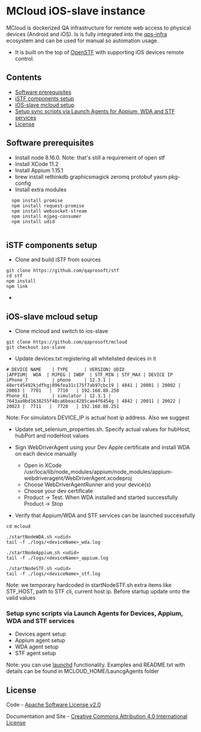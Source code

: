 MCloud iOS-slave instance
==================

MCloud is dockerized QA infrastructure for remote web access to physical devices (Android and iOS). Is is fully integrated into the [qps-infra](http://www.qps-infra.io) ecosystem and can be used for manual so automation usage.

* It is built on the top of [OpenSTF](https://github.com/openstf) with supporting iOS devices remote control.

## Contents
* [Software prerequisites](#software-prerequisites)
* [iSTF components setup](#istf-components-setup)
* [iOS-slave mcloud setup](#ios-slave-mcloud-setup)
* [Setup sync scripts via Launch Agents for Appium, WDA and STF services](#setup-sync-scripts-via-launch-agents-for-appium-wda-and-stf-services)
* [License](#license)

## Software prerequisites
* Install node 8.16.0.
  Note: that's still a requirement of open stf
* Install XCode 11.2
* Install Appium 1.15.1
* brew install rethinkdb graphicsmagick zeromq protobuf yasm pkg-config
* Install extra modules
```
  npm install promise
  npm install request-promise
  npm install websocket-stream
  npm install mjpeg-consumer
  npm install udid
  
```

## iSTF components setup
* Clone and build iSTF from sources
```
git clone https://github.com/qaprosoft/stf
cd stf
npm install
npm link
```
* 

## iOS-slave mcloud setup
* Clone mcloud and switch to ios-slave
```
git clone https://github.com/qaprosoft/mcloud
git checkout ios-slave

```
* Update devices.txt registering all whitelisted devices in it
```
# DEVICE NAME    | TYPE      | VERSION| UDID                                     |APPIUM|  WDA  | MJPEG | IWDP  | STF_MIN | STF_MAX | DEVICE IP
iPhone_7         | phone     | 12.3.1 | 48ert45492kjdfhgj896fea31c175f7ab97cbc19 | 4841 | 20001 | 20002 | 20003 |  7701   |  7710   | 192.168.88.250
Phone_X1         | simulator | 12.3.1 | 7643aa9bd1638255f48ca6beac4285cae4f6454g | 4842 | 20011 | 20022 | 20023 |  7711   |  7720   | 192.168.88.251
```
Note: For simulators DEVICE_IP is actual host ip address. Also we suggest

* Update set_selenium_properties.sh. Specify actual values for hubHost, hubPort and nodeHost values

* Sign WebDriverAgent using your Dev Apple certificate and install WDA on each device manually
  * Open in XCode /usr/loca/lib/node_modules/appium/node_modules/appium-webdriveragent/WebDriverAgent.xcodeproj
  * Choose WebDriverAgentRunner and your device(s) 
  * Choose your dev certificate
  * Product -> Test. When WDA installed and started successfully Product -> Stop

* Verify that Appium/WDA and STF services can be launched successfully
```
cd mcloud

./startNodeWDA.sh <udid>
tail -f ./logs/<deviceName>_wda.log

./startNodeAppium.sh <udid>
tail -f ./logs/<deviceName>_appium.log

./startNodeSTF.sh <udid>
tail -f ./logs/<deviceName>_stf.log
```  

Note: we temporary hardcoded in startNodeSTF.sh extra items like STF_HOST, path to STF cli, current host ip. Before startup update onto the valid values

### Setup sync scripts via Launch Agents for Devices, Appium, WDA and STF services
  * Devices agent setup
  * Appium agent setup
  * WDA agent setup
  * STF agent setup
  
Note: you can use [launchd](https://www.launchd.info/) functionality. Examples and README.txt with details can be found in MCLOUD_HOME/LauncgAgents folder

## License
Code - [Apache Software License v2.0](http://www.apache.org/licenses/LICENSE-2.0)

Documentation and Site - [Creative Commons Attribution 4.0 International License](http://creativecommons.org/licenses/by/4.0/deed.en_US)
